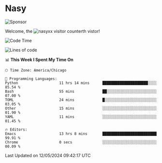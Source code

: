 # Nasy

<!--
<p align="center">
<img height="200" src="https://github-readme-stats.vercel.app/api?username=nasyxx&count_private=true&show_icons=true&theme=dracula&include_all_commits=true"/>
<img height="200" src="https://github-readme-stats.vercel.app/api/top-langs/?username=nasyxx&theme=dracula&hide=html,jupyter+notebook&count_private=true&show_icons=true"/>
</p>

  
----------------
-->

![Sponsor](https://img.shields.io/static/v1.svg?label=Sponsor&message=%E2%9D%A4&logo=GitHub&style=flat&color=pink)
 
Welcome, the ![nasyxx visitor counter](https://count.getloli.com/get/@nasyxx?theme=rule34)th vistor!
 
<!--START_SECTION:waka-->
![Code Time](http://img.shields.io/badge/Code%20Time-4%2C442%20hrs%2034%20mins-blue)

![Lines of code](https://img.shields.io/badge/From%20Hello%20World%20I%27ve%20Written-6.3%20million%20lines%20of%20code-blue)

📊 **This Week I Spent My Time On** 

```text
🕑︎ Time Zone: America/Chicago

💬 Programming Languages: 
Python                   11 hrs 14 mins      █████████████████████░░░░   85.54 % 
Bash                     55 mins             ██░░░░░░░░░░░░░░░░░░░░░░░   07.00 % 
TOML                     24 mins             █░░░░░░░░░░░░░░░░░░░░░░░░   03.05 % 
Other                    15 mins             ░░░░░░░░░░░░░░░░░░░░░░░░░   01.90 % 
YAML                     11 mins             ░░░░░░░░░░░░░░░░░░░░░░░░░   01.45 % 

🔥 Editors: 
Emacs                    13 hrs 8 mins       █████████████████████████   99.91 % 
Chrome                   0 secs              ░░░░░░░░░░░░░░░░░░░░░░░░░   00.09 % 
```


 Last Updated on 12/05/2024 09:42:17 UTC
<!--END_SECTION:waka-->

<!-- ![visitors](https://visitor-badge.laobi.icu/badge?page_id=nasyxx.nasyxx) -->
